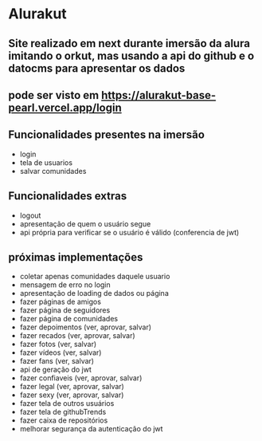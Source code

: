 # Alurakut

## Site realizado em next durante imersão da alura imitando o orkut, mas usando a api do github e o datocms para apresentar os dados

## pode ser visto em https://alurakut-base-pearl.vercel.app/login

## Funcionalidades presentes na imersão

* login
* tela de usuarios
* salvar comunidades

## Funcionalidades extras

* logout
* apresentação de quem o usuário segue
* api própria para verificar se o usuário é válido (conferencia de jwt)

## próximas implementações

* coletar apenas comunidades daquele usuario
* mensagem de erro no login
* apresentação de loading de dados ou página
* fazer páginas de amigos
* fazer página de seguidores
* fazer página de comunidades
* fazer depoimentos (ver, aprovar, salvar)
* fazer recados (ver, aprovar, salvar)
* fazer fotos (ver, salvar)
* fazer vídeos (ver, salvar)
* fazer fans  (ver,  salvar)
* api de geração do jwt
* fazer confiaveis  (ver, aprovar, salvar)
* fazer legal  (ver, aprovar, salvar)
* fazer sexy  (ver, aprovar, salvar)
* fazer tela de outros usuários
* fazer tela de githubTrends
* fazer caixa de repositórios
* melhorar segurança da autenticação do jwt


